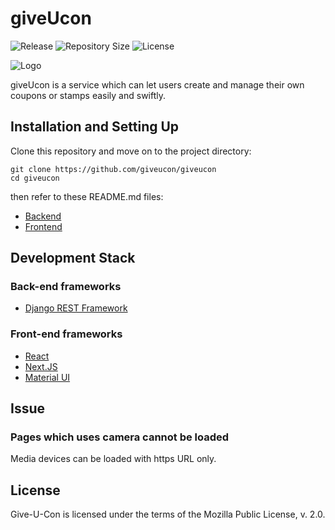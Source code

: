# giveUcon

![Release](https://img.shields.io/github/v/release/giveucon/giveucon?include_prereleases)
![Repository Size](https://img.shields.io/github/repo-size/giveucon/giveucon)
![License](https://img.shields.io/github/license/giveucon/giveucon)

![Logo](https://user-images.githubusercontent.com/48160211/118128912-7a6b0600-b436-11eb-94c0-3e5a0800e0c8.png)

giveUcon is a service which can let users create and manage their own coupons or stamps easily and swiftly.


## Installation and Setting Up

Clone this repository and move on to the project directory:

```
git clone https://github.com/giveucon/giveucon
cd giveucon
```

then refer to these README.md files:
- [Backend](backend/README.md)
- [Frontend](frontend/README.md)


## Development Stack

### Back-end frameworks

- [Django REST Framework](https://www.django-rest-framework.org/)

### Front-end frameworks

- [React](https://reactjs.org/)
- [Next.JS](https://nextjs.org/)
- [Material UI](https://material-ui.com/)


## Issue

### Pages which uses camera cannot be loaded

Media devices can be loaded with https URL only.


## License

Give-U-Con is licensed under the terms of the Mozilla Public License, v. 2.0.
